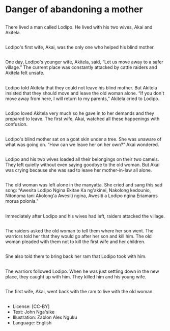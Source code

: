 # Danger of abandoning a mother

##
There lived a man called
Lodipo.
He lived with his two wives,
Akai and Akitela.

##
Lodipo's first wife, Akai, was the
only one who helped his blind
mother.

##
One day, Lodipo's younger wife,
Akitela, said, “Let us move
away to a safer village.”
The current place was
constantly attacked by cattle
raiders and Akitela felt unsafe.

##
Lodipo told Akitela that they
could not leave his blind
mother.
But Akitela insisted that they
should move and leave the old
woman alone.
“If you don't move away from
here, I will return to my
parents,” Akitela cried to
Lodipo.

##
Lodipo loved Akitela very much
so he gave in to her demands
and they prepared to leave.
The first wife, Akai, watched all
these happenings with
confusion.

##
Lodipo's blind mother sat on a
goat skin under a tree.
She was unaware of what was
going on.
“How can we leave her on her
own?” Akai wondered.

##
Lodipo and his two wives loaded
all their belongings on their two
camels.
They left quietly without even
saying goodbye to the old
woman.
But Akai was crying because
she was sad to leave her
mother-in-law all alone.

##
The old woman was left alone in the manyatta.
She cried and sang this sad song:
“Awesita Lodipo Ngina Ekitae Ka ng'akinei,
Nakolong kedounio,
Nitonoma tani Akolong'a Awesiti ngina,
Awesiti a Lodipo ngina Eriamaros morua polonia.”

##
Immediately after Lodipo and
his wives had left, raiders
attacked the village.

##
The raiders asked the old
woman to tell them where her
son went.
The warriors told her that they
would go after her son and kill
him.
The old woman pleaded with
them not to kill the first wife
and her children.

##
She also told them to bring
back her ram that Lodipo took
with him.

##
The warriors followed Lodipo.
When he was just settling down
in the new place, they caught
up with him.
They killed him and his young
wife.

##
The first wife, Akai, went back
with the ram to live with the old
woman.

##
* License: [CC-BY]
* Text: John Nga'sike
* Illustration: Zablon Alex Nguku
* Language: English
